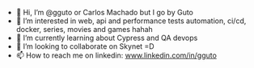 - 👋 Hi, I’m @gguto or Carlos Machado but I go by Guto
- 👀 I’m interested in web, api and performance tests automation, ci/cd, docker, series, movies and games hahah
- 🌱 I’m currently learning about Cypress and QA devops
- 💞️ I’m looking to collaborate on Skynet =D
- 📫 How to reach me on linkedin: www.linkedin.com/in/gguto
